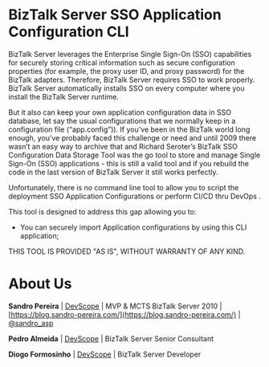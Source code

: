 # BizTalk Server SSO Application Configuration CLI
BizTalk Server leverages the Enterprise Single Sign-On (SSO) capabilities for securely storing critical information such as secure configuration properties (for example, the proxy user ID, and proxy password) for the BizTalk adapters. Therefore, BizTalk Server requires SSO to work properly. BizTalk Server automatically installs SSO on every computer where you install the BizTalk Server runtime.

But it also can keep your own application configuration data in SSO database, let say the usual configurations that we normally keep in a configuration file (“app.config”)). If you’ve been in the BizTalk world long enough, you’ve probably faced this challenge or need and until 2009 there wasn’t an easy way to archive that and Richard Seroter’s BizTalk SSO Configuration Data Storage Tool was the go tool to store and manage Single Sign-On (SSO) applications - this is still a valid tool and if you rebuild the code in the last version of BizTalk Server it still works perfectly. 

Unfortunately, there is no command line tool to allow you to script the deployment SSO Application Configurations or perform CI/CD thru DevOps .

This tool is designed to address this gap allowing you to:
* You can securely import Application configurations by using this CLI application;

THIS TOOL IS PROVIDED "AS IS", WITHOUT WARRANTY OF ANY KIND.

# About Us
**Sandro Pereira** | [DevScope](http://www.devscope.net/) | MVP & MCTS BizTalk Server 2010 | [https://blog.sandro-pereira.com/](https://blog.sandro-pereira.com/) | [@sandro_asp](https://twitter.com/sandro_asp)

**Pedro Almeida** | [DevScope](http://www.devscope.net/) | BizTalk Server Senior Consultant

**Diogo Formosinho** | [DevScope](http://www.devscope.net/) | BizTalk Server Developer
